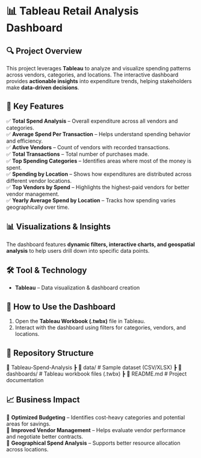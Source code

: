 # 📊 Tableau Retail Analysis Dashboard  

## 🔍 Project Overview  
This project leverages **Tableau** to analyze and visualize spending patterns across vendors, categories, and locations. The interactive dashboard provides **actionable insights** into expenditure trends, helping stakeholders make **data-driven decisions**.  

## 📌 Key Features  
✅ **Total Spend Analysis** – Overall expenditure across all vendors and categories.  
✅ **Average Spend Per Transaction** – Helps understand spending behavior and efficiency.  
✅ **Active Vendors** – Count of vendors with recorded transactions.  
✅ **Total Transactions** – Total number of purchases made.  
✅ **Top Spending Categories** – Identifies areas where most of the money is spent.  
✅ **Spending by Location** – Shows how expenditures are distributed across different vendor locations.  
✅ **Top Vendors by Spend** – Highlights the highest-paid vendors for better vendor management.  
✅ **Yearly Average Spend by Location** – Tracks how spending varies geographically over time.  

## 📊 Visualizations & Insights  
The dashboard features **dynamic filters, interactive charts, and geospatial analysis** to help users drill down into specific data points.  

## 🛠️ Tool & Technology  
- **Tableau** – Data visualization & dashboard creation  

## 🚀 How to Use the Dashboard  
1. Open the **Tableau Workbook (.twbx)** file in Tableau.  
2. Interact with the dashboard using filters for categories, vendors, and locations.  

## 📁 Repository Structure  
📂 Tableau-Spend-Analysis
┣ 📁 data/ # Sample dataset (CSV/XLSX)
┣ 📁 dashboards/ # Tableau workbook files (.twbx)
┣ 📜 README.md # Project documentation

## 📈 Business Impact  
🔹 **Optimized Budgeting** – Identifies cost-heavy categories and potential areas for savings.  
🔹 **Improved Vendor Management** – Helps evaluate vendor performance and negotiate better contracts.  
🔹 **Geographical Spend Analysis** – Supports better resource allocation across locations.  
